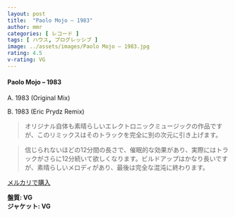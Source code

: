 ```yaml
---
layout: post
title:  "Paolo Mojo – 1983"
author: mmr
categories: [ レコード ]
tags: [ ハウス, プログレッシブ ]
image: ../assets/images/Paolo Mojo – 1983.jpg
rating: 4.5
v-rating: VG
---
```


#### Paolo Mojo – 1983

A. 1983 (Original Mix)

B. 1983 (Eric Prydz Remix)

> オリジナル自体も素晴らしいエレクトロニックミュージックの作品ですが、このリミックスはそのトラックを完全に別の次元に引き上げます。

> 信じられないほどの12分間の長さで、催眠的な効果があり、実際にはトラックがさらに12分続いて欲しくなります。ビルドアップはかなり長いですが、素晴らしいメロディがあり、最後は完全な混沌に終わります。


[メルカリで購入](https://jp.mercari.com/item/m38967050175)

<div class="mt-4 mb-4 d-flex align-items-center">
<strong class="mr-1">盤質: VG</strong>
</div>
<div class="mt-4 mb-4 d-flex align-items-center">
<strong class="mr-1">ジャケット: VG</strong>
</div>
